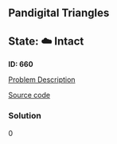 ## Pandigital Triangles

## State: :cloud: **Intact**

**ID: 660**

[Problem Description](https://projecteuler.net/problem=660)

[Source code](main.cpp)

### Solution
0